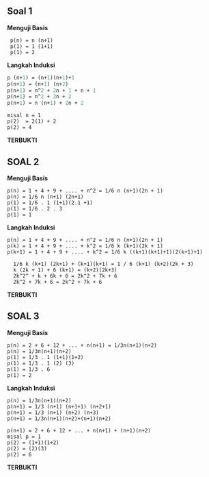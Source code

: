 ## Soal 1
**Menguji Basis**
``` p(n) = 2 + 4 + 6 + ... + 2n = n (n+1)
 p(n) = n (n+1)
 p(1) = 1 (1+1)
 p(1) = 2
 ```

**Langkah Induksi**
```p (n) = n (n+1)
p (n+1) = (n+1)(n+1)+1
p(n+1) = (n+1) (n+2)
p(n+1) = n^2 + 2n + 1 + n + 1
p(n+1) = n^2 + 3n + 2
p(n+1) = n (n+1) + 2n + 2
```

```p(n+1) = 2 + 4 + 6 + .... + 2n + 2n + 2
misal n = 1
p(2)  = 2(1) + 2
p(2) = 4
```
**TERBUKTI**

## SOAL 2
**Menguji Basis**
```
p(n) = 1 + 4 + 9 + .... + n^2 = 1/6 n (n+1)(2n + 1)
p(n) = 1/6 n (n+1) (2n+1)
p(1) = 1/6 . 1 (1+1)(2.1 +1)
p(1) = 1/6 . 2 . 3
p(1) = 1
```
**Langkah Induksi**
```
p(n) = 1 + 4 + 9 + .... + n^2 = 1/6 n (n+1)(2n + 1)
p(k) = 1 + 4 + 9 + .... + k^2 = 1/6 k (k+1)(2k + 1)
p(k+1) = 1 + 4 + 9 + .... + k^2 = 1/6 k ((k+1)(k+1)+1)(2(k+1)+1)
```

```
  1/6 k (k+1) (2k+1) + (k+1)(k+1) = 1 / 6 (k+1) (k+2)(2k + 3)
  k (2k + 1) + 6 (k+1) = (k+2)(2k+3)
  2k^2^ + k + 6k + 6 = 2k^2 + 7k + 6
  2k^2 + 7k + 6 = 2k^2 + 7k + 6
  ```
  **TERBUKTI**

## SOAL 3
**Menguji Basis**
```
p(n) = 2 + 6 + 12 + ... + n(n+1) = 1/3n(n+1)(n+2)
p(n) = 1/3n(n+1)(n+2)
p(1) = 1/3 . 1 (1+1)(1+2)
p(1) = 1/3 . 1 (2) (3)
p(1) = 1/3 . 6
p(1) = 2
```

**Langkah Induksi**
```
p(n) = 1/3n(n+1)(n+2)
p(n+1) = 1/3 (n+1) (n+1+1) (n+2+1)
p(n+1) = 1/3 (n+1) (n+2) (n+3)
p(n+1) = 1/3n(n+1)(n+2)+(n+1)(n+2)
```

```
p(n+1) = 2 + 6 + 12 + ... + n(n+1) + (n+1)(n+2)
misal p = 1
p(2) = (1+1)(1+2)
p(2) = (2)(3)
p(2) = 6
```
**TERBUKTI**


